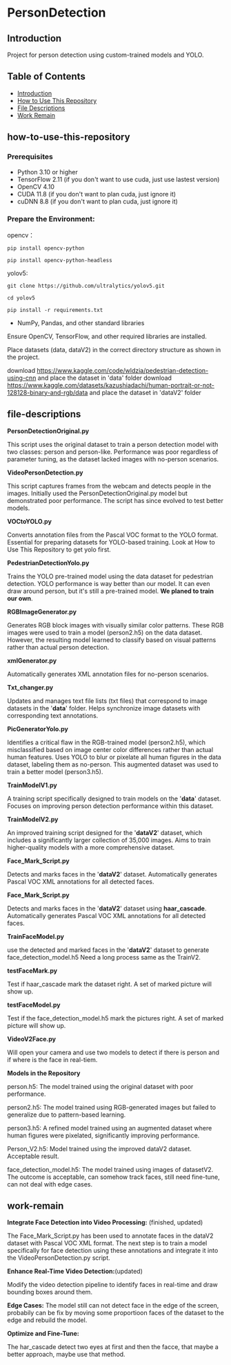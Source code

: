 # PersonDetection

## Introduction
Project for person detection using custom-trained models and YOLO. 


## Table of Contents
- [Introduction](#introduction)
- [How to Use This Repository](#how-to-use-this-repository)
- [File Descriptions](#file-descriptions)
- [Work Remain](#work-remain)

## how-to-use-this-repository

### Prerequisites
- Python 3.10 or higher
- TensorFlow 2.11 (if you don't want to use cuda, just use lastest version)
- OpenCV 4.10
- CUDA 11.8 (if you don't want to plan cuda, just ignore it)
- cuDNN 8.8 (if you don't want to plan cuda, just ignore it)

### Prepare the Environment:
opencv：

`pip install opencv-python`

`pip install opencv-python-headless`



yolov5:

`git clone https://github.com/ultralytics/yolov5.git`

`cd yolov5`

`pip install -r requirements.txt`

- NumPy, Pandas, and other standard libraries



Ensure OpenCV, TensorFlow, and other required libraries are installed.

Place datasets (data, dataV2) in the correct directory structure as shown in the project.

download https://www.kaggle.com/code/wldzia/pedestrian-detection-using-cnn
and place the dataset in 'data' folder
download https://www.kaggle.com/datasets/kazushiadachi/human-portrait-or-not-128128-binary-and-rgb/data
and place the dataset in 'dataV2' folder

## file-descriptions

**PersonDetectionOriginal.py**

This script uses the original dataset to train a person detection model with two classes: person and person-like.
Performance was poor regardless of parameter tuning, as the dataset lacked images with no-person scenarios.

**VideoPersonDetection.py**

This script captures frames from the webcam and detects people in the images.
Initially used the PersonDetectionOriginal.py model but demonstrated poor performance. The script has since evolved to test better models.

**VOCtoYOLO.py**

Converts annotation files from the Pascal VOC format to the YOLO format.
Essential for preparing datasets for YOLO-based training.
Look at How to Use This Repository to get yolo first.

**PedestrianDetectionYolo.py**

Trains the YOLO pre-trained model using the data dataset for pedestrian detection. YOLO performance is way better than our model.
It can even draw around person, but it's still a pre-trained model. **We planed to train our own**.

**RGBImageGenerator.py**

Generates RGB block images with visually similar color patterns.
These RGB images were used to train a model (person2.h5) on the data dataset. However, the resulting model learned to classify based on visual patterns rather than actual person detection.

**xmlGenerator.py**

Automatically generates XML annotation files for no-person scenarios.

**Txt_changer.py**

Updates and manages text file lists (txt files) that correspond to image datasets in the '**data**' folder.
Helps synchronize image datasets with corresponding text annotations.

**PicGeneratorYolo.py**

Identifies a critical flaw in the RGB-trained model (person2.h5), which misclassified based on image center color differences rather than actual human features.
Uses YOLO to blur or pixelate all human figures in the data dataset, labeling them as no-person. This augmented dataset was used to train a better model (person3.h5).

**TrainModelV1.py**

A training script specifically designed to train models on the '**data**' dataset.
Focuses on improving person detection performance within this dataset.

**TrainModelV2.py**

An improved training script designed for the '**dataV2**' dataset, which includes a significantly larger collection of 35,000 images.
Aims to train higher-quality models with a more comprehensive dataset.

**Face_Mark_Script.py**

Detects and marks faces in the '**dataV2**' dataset.
Automatically generates Pascal VOC XML annotations for all detected faces.

**Face_Mark_Script.py**

Detects and marks faces in the '**dataV2**' dataset using **haar_cascade**.
Automatically generates Pascal VOC XML annotations for all detected faces.

**TrainFaceModel.py**

use the detected and marked faces in the '**dataV2**' dataset to generate face_detection_model.h5
Need a long process same as the TrainV2.

**testFaceMark.py**

Test if haar_cascade mark the dataset right. A set of marked picture will show up.

**testFaceModel.py**

Test if the face_detection_model.h5 mark the pictures right. A set of marked picture will show up.

**VideoV2Face.py**

Will open your camera and use two models to detect if there is person and if where is the face in real-tiem.

**Models in the Repository**

person.h5: The model trained using the original dataset with poor performance.

person2.h5: The model trained using RGB-generated images but failed to generalize due to pattern-based learning.

person3.h5: A refined model trained using an augmented dataset where human figures were pixelated, significantly improving performance.

Person_V2.h5: Model trained using the improved dataV2 dataset. Acceptable result.

face_detection_model.h5: The model trained using images of datasetV2. The outcome is acceptable, can somehow track faces, still need fine-tune, can not deal with edge cases.

## work-remain

**Integrate Face Detection into Video Processing:** (finished, updated)

The Face_Mark_Script.py has been used to annotate faces in the dataV2 dataset with Pascal VOC XML format.
The next step is to train a model specifically for face detection using these annotations and integrate it into the VideoPersonDetection.py script.

**Enhance Real-Time Video Detection:**(updated)

Modify the video detection pipeline to identify faces in real-time and draw bounding boxes around them.

**Edge Cases:**
The model still can not detect face in the edge of the screen, probabily can be fix by moving some proportioon faces of the dataset to the edge and rebuild the model.

**Optimize and Fine-Tune:**

The har_cascade detect two eyes at first and then the facce, that maybe a better approach, maybe use that method.





